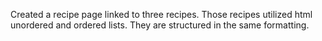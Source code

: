 Created a recipe page linked to three recipes. Those recipes utilized html unordered and ordered lists. They are structured in the same formatting.